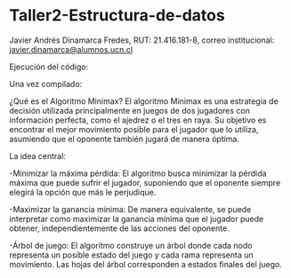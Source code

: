# Taller2-Estructura-de-datos


Javier Andrés Dinamarca Fredes, RUT: 21.416.181-8, correo institucional: javier.dinamarca@alumnos.ucn.cl

Ejecución del código: 

Una vez compilado: 

¿Qué es el Algoritmo Minimax?
El algoritmo Minimax es una estrategia de decisión utilizada principalmente en juegos de dos jugadores con información perfecta, como el ajedrez o el tres en raya. Su objetivo es encontrar el mejor movimiento posible para el jugador que lo utiliza, asumiendo que el oponente también jugará de manera óptima.

La idea central:

-Minimizar la máxima pérdida: El algoritmo busca minimizar la pérdida máxima que puede sufrir el jugador, suponiendo que el oponente siempre elegirá la opción que más le perjudique.

-Maximizar la ganancia mínima: De manera equivalente, se puede interpretar como maximizar la ganancia mínima que el jugador puede obtener, independientemente de las acciones del oponente.

-Árbol de juego: El algoritmo construye un árbol donde cada nodo representa un posible estado del juego y cada rama representa un movimiento. Las hojas del árbol corresponden a estados finales del juego.